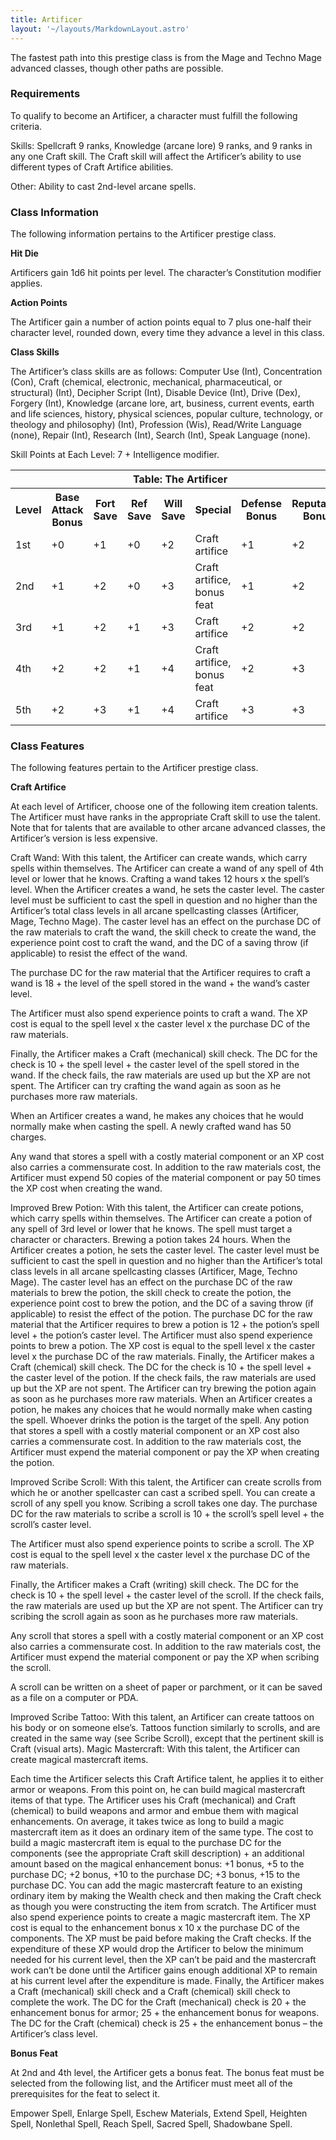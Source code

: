 ```yaml
---
title: Artificer
layout: '~/layouts/MarkdownLayout.astro'
---
```

The fastest path into this prestige class is from the Mage and Techno Mage
advanced classes, though other paths are possible.

###  Requirements

To qualify to become an Artificer, a character must fulfill the following
criteria.

Skills: Spellcraft 9 ranks, Knowledge (arcane lore) 9 ranks, and 9 ranks in
any one Craft skill. The Craft skill will affect the Artificer’s ability to
use different types of Craft Artifice abilities.

Other: Ability to cast 2nd-level arcane spells.

###  Class Information

The following information pertains to the Artificer prestige class.

**Hit Die**

Artificers gain 1d6 hit points per level. The character’s Constitution
modifier applies.

**Action Points**

The Artificer gain a number of action points equal to 7 plus one-half their
character level, rounded down, every time they advance a level in this class.

**Class Skills**

The Artificer’s class skills are as follows: Computer Use (Int), Concentration
(Con), Craft (chemical, electronic, mechanical, pharmaceutical, or structural)
(Int), Decipher Script (Int), Disable Device (Int), Drive (Dex), Forgery
(Int), Knowledge (arcane lore, art, business, current events, earth and life
sciences, history, physical sciences, popular culture, technology, or theology
and philosophy) (Int), Profession (Wis), Read/Write Language (none), Repair
(Int), Research (Int), Search (Int), Speak Language (none).

Skill Points at Each Level: 7 + Intelligence modifier.


<table> <tr> <th colspan="8"> Table: The Artificer </th> </tr> <tr> <th> Level </th> <th> Base Attack Bonus </th> <th> Fort Save </th> <th> Ref Save </th> <th> Will Save </th> <th> Special </th> <th> Defense Bonus </th> <th> Reputation Bonus </th> </tr> <tr> <td> 1st </td> <td> +0 </td> <td> +1 </td> <td> +0 </td> <td> +2 </td> <td> Craft artifice </td> <td> +1 </td> <td> +2 </td> </tr> <tr class="shaded"> <td> 2nd </td> <td> +1 </td> <td> +2 </td> <td> +0 </td> <td> +3 </td> <td> Craft artifice, bonus feat </td> <td> +1 </td> <td> +2 </td> </tr> <tr> <td> 3rd </td> <td> +1 </td> <td> +2 </td> <td> +1 </td> <td> +3 </td> <td> Craft artifice </td> <td> +2 </td> <td> +2 </td> </tr> <tr class="shaded"> <td> 4th </td> <td> +2 </td> <td> +2 </td> <td> +1 </td> <td> +4 </td> <td> Craft artifice, bonus feat </td> <td> +2 </td> <td> +3 </td> </tr> <tr> <td> 5th </td> <td> +2 </td> <td> +3 </td> <td> +1 </td> <td> +4 </td> <td> Craft artifice </td> <td> +3 </td> <td> +3 </td> </tr> </table>



###  Class Features

The following features pertain to the Artificer prestige class.

**Craft Artifice**

At each level of Artificer, choose one of the following item creation talents.
The Artificer must have ranks in the appropriate Craft skill to use the
talent. Note that for talents that are available to other arcane advanced
classes, the Artificer’s version is less expensive.

Craft Wand: With this talent, the Artificer can create wands, which carry
spells within themselves. The Artificer can create a wand of any spell of 4th
level or lower that he knows. Crafting a wand takes 12 hours x the spell’s
level. When the Artificer creates a wand, he sets the caster level. The caster
level must be sufficient to cast the spell in question and no higher than the
Artificer’s total class levels in all arcane spellcasting classes (Artificer,
Mage, Techno Mage). The caster level has an effect on the purchase DC of the
raw materials to craft the wand, the skill check to create the wand, the
experience point cost to craft the wand, and the DC of a saving throw (if
applicable) to resist the effect of the wand.

The purchase DC for the raw material that the Artificer requires to craft a
wand is 18 + the level of the spell stored in the wand + the wand’s caster
level.

The Artificer must also spend experience points to craft a wand. The XP cost
is equal to the spell level x the caster level x the purchase DC of the raw
materials.

Finally, the Artificer makes a Craft (mechanical) skill check. The DC for the
check is 10 + the spell level + the caster level of the spell stored in the
wand. If the check fails, the raw materials are used up but the XP are not
spent. The Artificer can try crafting the wand again as soon as he purchases
more raw materials.

When an Artificer creates a wand, he makes any choices that he would normally
make when casting the spell. A newly crafted wand has 50 charges.

Any wand that stores a spell with a costly material component or an XP cost
also carries a commensurate cost. In addition to the raw materials cost, the
Artificer must expend 50 copies of the material component or pay 50 times the
XP cost when creating the wand.

Improved Brew Potion: With this talent, the Artificer can create potions,
which carry spells within themselves. The Artificer can create a potion of any
spell of 3rd level or lower that he knows. The spell must target a character
or characters. Brewing a potion takes 24 hours. When the Artificer creates a
potion, he sets the caster level. The caster level must be sufficient to cast
the spell in question and no higher than the Artificer’s total class levels in
all arcane spellcasting classes (Artificer, Mage, Techno Mage). The caster
level has an effect on the purchase DC of the raw materials to brew the
potion, the skill check to create the potion, the experience point cost to
brew the potion, and the DC of a saving throw (if applicable) to resist the
effect of the potion. The purchase DC for the raw material that the Artificer
requires to brew a potion is 12 + the potion’s spell level + the potion’s
caster level. The Artificer must also spend experience points to brew a
potion. The XP cost is equal to the spell level x the caster level x the
purchase DC of the raw materials. Finally, the Artificer makes a Craft
(chemical) skill check. The DC for the check is 10 + the spell level + the
caster level of the potion. If the check fails, the raw materials are used up
but the XP are not spent. The Artificer can try brewing the potion again as
soon as he purchases more raw materials. When an Artificer creates a potion,
he makes any choices that he would normally make when casting the spell.
Whoever drinks the potion is the target of the spell. Any potion that stores a
spell with a costly material component or an XP cost also carries a
commensurate cost. In addition to the raw materials cost, the Artificer must
expend the material component or pay the XP when creating the potion.

Improved Scribe Scroll: With this talent, the Artificer can create scrolls
from which he or another spellcaster can cast a scribed spell. You can create
a scroll of any spell you know. Scribing a scroll takes one day. The purchase
DC for the raw materials to scribe a scroll is 10 + the scroll’s spell level +
the scroll’s caster level.

The Artificer must also spend experience points to scribe a scroll. The XP
cost is equal to the spell level x the caster level x the purchase DC of the
raw materials.

Finally, the Artificer makes a Craft (writing) skill check. The DC for the
check is 10 + the spell level + the caster level of the scroll. If the check
fails, the raw materials are used up but the XP are not spent. The Artificer
can try scribing the scroll again as soon as he purchases more raw materials.

Any scroll that stores a spell with a costly material component or an XP cost
also carries a commensurate cost. In addition to the raw materials cost, the
Artificer must expend the material component or pay the XP when scribing the
scroll.

A scroll can be written on a sheet of paper or parchment, or it can be saved
as a file on a computer or PDA.

Improved Scribe Tattoo: With this talent, an Artificer can create tattoos on
his body or on someone else’s. Tattoos function similarly to scrolls, and are
created in the same way (see Scribe Scroll), except that the pertinent skill
is Craft (visual arts). Magic Mastercraft: With this talent, the Artificer can
create magical mastercraft items.

Each time the Artificer selects this Craft Artifice talent, he applies it to
either armor or weapons. From this point on, he can build magical mastercraft
items of that type. The Artificer uses his Craft (mechanical) and Craft
(chemical) to build weapons and armor and embue them with magical
enhancements. On average, it takes twice as long to build a magic mastercraft
item as it does an ordinary item of the same type. The cost to build a magic
mastercraft item is equal to the purchase DC for the components (see the
appropriate Craft skill description) + an additional amount based on the
magical enhancement bonus: +1 bonus, +5 to the purchase DC; +2 bonus, +10 to
the purchase DC; +3 bonus, +15 to the purchase DC. You can add the magic
mastercraft feature to an existing ordinary item by making the Wealth check
and then making the Craft check as though you were constructing the item from
scratch. The Artificer must also spend experience points to create a magic
mastercraft item. The XP cost is equal to the enhancement bonus x 10 x the
purchase DC of the components. The XP must be paid before making the Craft
checks. If the expenditure of these XP would drop the Artificer to below the
minimum needed for his current level, then the XP can’t be paid and the
mastercraft work can’t be done until the Artificer gains enough additional XP
to remain at his current level after the expenditure is made. Finally, the
Artificer makes a Craft (mechanical) skill check and a Craft (chemical) skill
check to complete the work. The DC for the Craft (mechanical) check is 20 +
the enhancement bonus for armor; 25 + the enhancement bonus for weapons. The
DC for the Craft (chemical) check is 25 + the enhancement bonus – the
Artificer’s class level.

**Bonus Feat**

At 2nd and 4th level, the Artificer gets a bonus feat. The bonus feat must be
selected from the following list, and the Artificer must meet all of the
prerequisites for the feat to select it.

Empower Spell, Enlarge Spell, Eschew Materials, Extend Spell, Heighten Spell,
Nonlethal Spell, Reach Spell, Sacred Spell, Shadowbane Spell.

